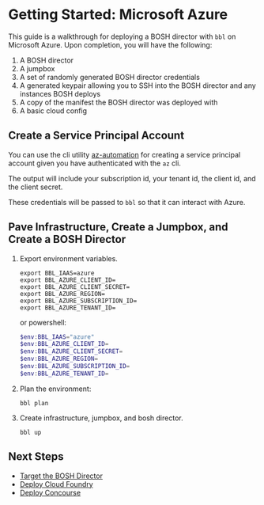 # Getting Started: Microsoft Azure

This guide is a walkthrough for deploying a BOSH director with `bbl`
on Microsoft Azure. Upon completion, you will have the following:

1. A BOSH director
1. A jumpbox
1. A set of randomly generated BOSH director credentials
1. A generated keypair allowing you to SSH into the BOSH director and
any instances BOSH deploys
1. A copy of the manifest the BOSH director was deployed with
1. A basic cloud config

## Create a Service Principal Account

You can use the cli utility [az-automation](https://github.com/genevieve/az-automation)
for creating a service principal account given you
have authenticated with the `az` cli.

The output will include your subscription id,
your tenant id, the client id, and the client secret.

These credentials will be passed to `bbl` so that
it can interact with Azure.

## Pave Infrastructure, Create a Jumpbox, and Create a BOSH Director

1. Export environment variables.
    ```
    export BBL_IAAS=azure
    export BBL_AZURE_CLIENT_ID=
    export BBL_AZURE_CLIENT_SECRET=
    export BBL_AZURE_REGION=
    export BBL_AZURE_SUBSCRIPTION_ID=
    export BBL_AZURE_TENANT_ID=
    ```

    or powershell:

    ```powershell
    $env:BBL_IAAS="azure"
    $env:BBL_AZURE_CLIENT_ID=
    $env:BBL_AZURE_CLIENT_SECRET=
    $env:BBL_AZURE_REGION=
    $env:BBL_AZURE_SUBSCRIPTION_ID=
    $env:BBL_AZURE_TENANT_ID=
    ```
	
1. Plan the environment:
    ```
    bbl plan
    ```

1. Create infrastructure, jumpbox, and bosh director.
    ```
    bbl up
    ```

## Next Steps

* [Target the BOSH Director](howto-target-bosh-director.md)
* [Deploy Cloud Foundry](cloudfoundry.md)
* [Deploy Concourse](concourse.md)